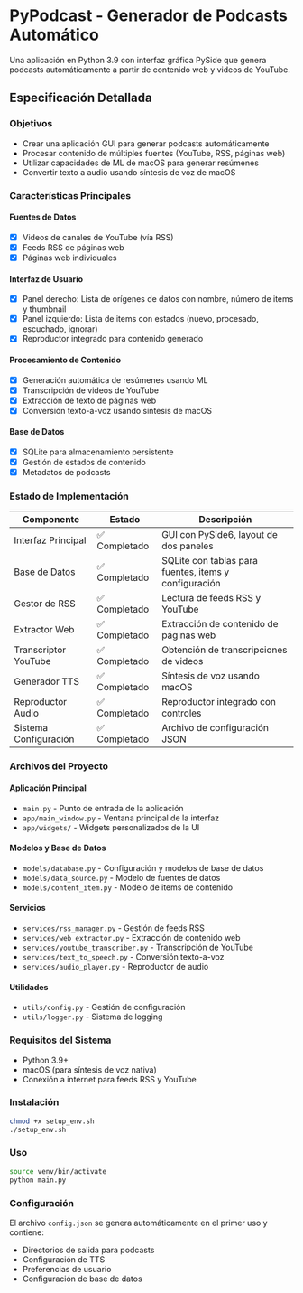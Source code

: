 # PyPodcast - Generador de Podcasts Automático

Una aplicación en Python 3.9 con interfaz gráfica PySide que genera podcasts automáticamente a partir de contenido web y videos de YouTube.

## Especificación Detallada

### Objetivos
- Crear una aplicación GUI para generar podcasts automáticamente
- Procesar contenido de múltiples fuentes (YouTube, RSS, páginas web)
- Utilizar capacidades de ML de macOS para generar resúmenes
- Convertir texto a audio usando síntesis de voz de macOS

### Características Principales

#### Fuentes de Datos
- [x] Videos de canales de YouTube (vía RSS)
- [x] Feeds RSS de páginas web
- [x] Páginas web individuales

#### Interfaz de Usuario
- [x] Panel derecho: Lista de orígenes de datos con nombre, número de items y thumbnail
- [x] Panel izquierdo: Lista de items con estados (nuevo, procesado, escuchado, ignorar)
- [x] Reproductor integrado para contenido generado

#### Procesamiento de Contenido
- [x] Generación automática de resúmenes usando ML
- [x] Transcripción de videos de YouTube
- [x] Extracción de texto de páginas web
- [x] Conversión texto-a-voz usando síntesis de macOS

#### Base de Datos
- [x] SQLite para almacenamiento persistente
- [x] Gestión de estados de contenido
- [x] Metadatos de podcasts

### Estado de Implementación

| Componente | Estado | Descripción |
|------------|--------|-------------|
| Interfaz Principal | ✅ Completado | GUI con PySide6, layout de dos paneles |
| Base de Datos | ✅ Completado | SQLite con tablas para fuentes, items y configuración |
| Gestor de RSS | ✅ Completado | Lectura de feeds RSS y YouTube |
| Extractor Web | ✅ Completado | Extracción de contenido de páginas web |
| Transcriptor YouTube | ✅ Completado | Obtención de transcripciones de videos |
| Generador TTS | ✅ Completado | Síntesis de voz usando macOS |
| Reproductor Audio | ✅ Completado | Reproductor integrado con controles |
| Sistema Configuración | ✅ Completado | Archivo de configuración JSON |

### Archivos del Proyecto

#### Aplicación Principal
- `main.py` - Punto de entrada de la aplicación
- `app/main_window.py` - Ventana principal de la interfaz
- `app/widgets/` - Widgets personalizados de la UI

#### Modelos y Base de Datos
- `models/database.py` - Configuración y modelos de base de datos
- `models/data_source.py` - Modelo de fuentes de datos
- `models/content_item.py` - Modelo de items de contenido

#### Servicios
- `services/rss_manager.py` - Gestión de feeds RSS
- `services/web_extractor.py` - Extracción de contenido web
- `services/youtube_transcriber.py` - Transcripción de YouTube
- `services/text_to_speech.py` - Conversión texto-a-voz
- `services/audio_player.py` - Reproductor de audio

#### Utilidades
- `utils/config.py` - Gestión de configuración
- `utils/logger.py` - Sistema de logging

### Requisitos del Sistema
- Python 3.9+
- macOS (para síntesis de voz nativa)
- Conexión a internet para feeds RSS y YouTube

### Instalación
```bash
chmod +x setup_env.sh
./setup_env.sh
```

### Uso
```bash
source venv/bin/activate
python main.py
```

### Configuración
El archivo `config.json` se genera automáticamente en el primer uso y contiene:
- Directorios de salida para podcasts
- Configuración de TTS
- Preferencias de usuario
- Configuración de base de datos
